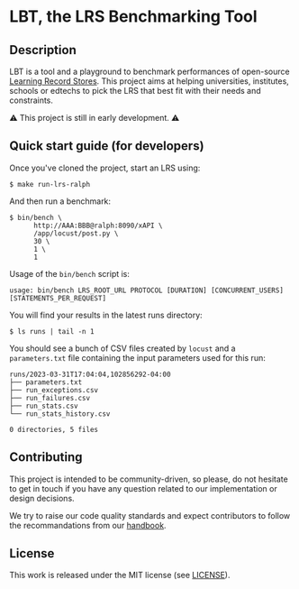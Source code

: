 # LBT, the LRS Benchmarking Tool

## Description

LBT is a tool and a playground to benchmark performances of open-source
[Learning Record Stores](https://xapi.com/learning-record-store/). This project
aims at helping universities, institutes, schools or edtechs to pick the LRS
that best fit with their needs and constraints.

⚠️ This project is still in early development. ⚠️

## Quick start guide (for developers)

Once you've cloned the project, start an LRS using:

```
$ make run-lrs-ralph
```

And then run a benchmark:

```
$ bin/bench \
      http://AAA:BBB@ralph:8090/xAPI \
      /app/locust/post.py \
      30 \
      1 \
      1
```

Usage of the `bin/bench` script is:

```
usage: bin/bench LRS_ROOT_URL PROTOCOL [DURATION] [CONCURRENT_USERS] [STATEMENTS_PER_REQUEST]
```

You will find your results in the latest runs directory:

```
$ ls runs | tail -n 1
```

You should see a bunch of CSV files created by `locust` and a `parameters.txt`
file containing the input parameters used for this run:

```
runs/2023-03-31T17:04:04,102856292-04:00
├── parameters.txt
├── run_exceptions.csv
├── run_failures.csv
├── run_stats.csv
└── run_stats_history.csv

0 directories, 5 files
```

## Contributing

This project is intended to be community-driven, so please, do not hesitate to
get in touch if you have any question related to our implementation or design
decisions.

We try to raise our code quality standards and expect contributors to follow
the recommandations from our
[handbook](https://handbook.openfun.fr).

## License

This work is released under the MIT license (see [LICENSE](./LICENSE)).

